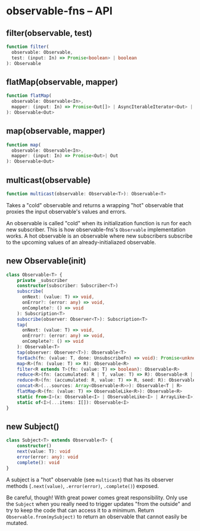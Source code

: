 # observable-fns – API

## filter(observable, test)

```ts
function filter(
  observable: Observable,
  test: (input: In) => Promise<boolean> | boolean
): Observable
```

## flatMap(observable, mapper)

```ts
function flatMap(
  observable: Observable<In>,
  mapper: (input: In) => Promise<Out[]> | AsyncIterableIterator<Out> | IterableIterator<Out> | Out[]
): Observable<Out>
```

## map(observable, mapper)

```ts
function map(
  observable: Observable<In>,
  mapper: (input: In) => Promise<Out>| Out
): Observable<Out>
```

## multicast(observable)

```ts
function multicast(observable: Observable<T>): Observable<T>
```

Takes a "cold" observable and returns a wrapping "hot" observable that proxies the input observable's values and errors.

An observable is called "cold" when its initialization function is run for each new subscriber. This is how observable-fns's `Observable` implementation works.
A hot observable is an observable where new subscribers subscribe to the upcoming values of an already-initialiazed observable.

## new Observable(init)

```ts
class Observable<T> {
    private _subscriber
    constructor(subscriber: Subscriber<T>)
    subscribe(
      onNext: (value: T) => void,
      onError?: (error: any) => void,
      onComplete?: () => void
    ): Subscription<T>
    subscribe(observer: Observer<T>): Subscription<T>
    tap(
      onNext: (value: T) => void,
      onError?: (error: any) => void,
      onComplete?: () => void
    ): Observable<T>
    tap(observer: Observer<T>): Observable<T>
    forEach(fn: (value: T, done: UnsubscribeFn) => void): Promise<unknown>
    map<R>(fn: (value: T) => R): Observable<R>
    filter<R extends T>(fn: (value: T) => boolean): Observable<R>
    reduce<R>(fn: (accumulated: R | T, value: T) => R): Observable<R | T>
    reduce<R>(fn: (accumulated: R, value: T) => R, seed: R): Observable<R>
    concat<R>(...sources: Array<Observable<R>>): Observable<T | R>
    flatMap<R>(fn: (value: T) => ObservableLike<R>): Observable<R>
    static from<I>(x: Observable<I> | ObservableLike<I> | ArrayLike<I>): Observable<I>
    static of<I>(...items: I[]): Observable<I>
}
```

## new Subject()

```ts
class Subject<T> extends Observable<T> {
    constructor()
    next(value: T): void
    error(error: any): void
    complete(): void
}
```

A subject is a "hot" observable (see `multicast`) that has its observer methods (`.next(value)`, `.error(error)`, `.complete()`) exposed.

Be careful, though! With great power comes great responsibility. Only use the `Subject` when you really need to trigger updates "from the outside" and try to keep the code that can access it to a minimum. Return `Observable.from(mySubject)` to return an observable that cannot easily be mutated.
